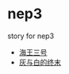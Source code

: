 # nep3

story for nep3

- [海王三号](docs/episodes/19326-neptune-3.md)
- [灰与白的终末](docs/episodes/19420-gray-and-white.md)

